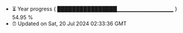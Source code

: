 - ⏳ Year progress { ████████████████▁▁▁▁▁▁▁▁▁▁▁▁▁▁ } 54.95 %
- ⏰ Updated on Sat, 20 Jul 2024 02:33:36 GMT


